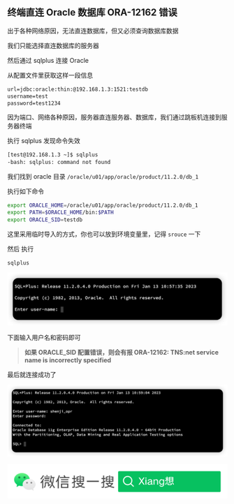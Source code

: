 ## 终端直连 Oracle 数据库 ORA-12162 错误

出于各种网络原因，无法直连数据库，但又必须查询数据库数据

我们只能选择直连数据库的服务器

然后通过 sqlplus 连接 Oracle

从配置文件里获取这样一段信息

```properties
url=jdbc:oracle:thin:@192.168.1.3:1521:testdb
username=test
password=test1234
```

因为端口、网络各种原因，服务器直连服务器、数据库，我们通过跳板机连接到服务器终端

执行 sqlplus 发现命令失效

```sh
[test@192.168.1.3 ~]$ sqlplus
-bash: sqlplus: command not found
```

我们找到 oracle 目录 `/oracle/u01/app/oracle/product/11.2.0/db_1`

执行如下命令

```sh
export ORACLE_HOME=/oracle/u01/app/oracle/product/11.2.0/db_1
export PATH=$ORACLE_HOME/bin:$PATH
export ORACLE_SID=testdb
```

这里采用临时导入的方式，你也可以放到环境变量里，记得 `srouce` 一下

然后 执行

```sh
sqlplus
```

![image-20230113105907549](images/ORA-12162/image-20230113105907549.png)

下面输入用户名和密码即可

> **如果 ORACLE_SID 配置错误，则会有报 ORA-12162: TNS:net service name is incorrectly specified**

最后就连接成功了

![image-20230113110044250](images/ORA-12162/image-20230113110044250.png)

![搜索框传播样式-白色版](images/ORA-12162/123.png)